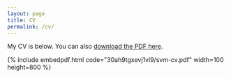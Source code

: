 ```yaml
---
layout: page
title: CV
permalink: /cv/
---
```


My CV is below. You can also [download the PDF here](https://github.com/minsuc/Econ103_LPS/raw/master/CV/CV_v2.pdf).

{% include embedpdf.html code="30ah9tgxevj1vl9/svm-cv.pdf" width=100 height=800 %}


